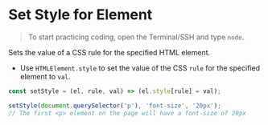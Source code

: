 # Set Style for Element

> To start practicing coding, open the Terminal/SSH and type `node`.

Sets the value of a CSS rule for the specified HTML element.

- Use `HTMLElement.style` to set the value of the CSS `rule` for the specified element to `val`.

```js
const setStyle = (el, rule, val) => (el.style[rule] = val);
```

```js
setStyle(document.querySelector('p'), 'font-size', '20px');
// The first <p> element on the page will have a font-size of 20px
```
